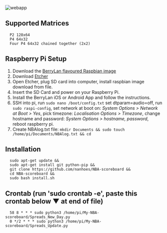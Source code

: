 ![webapp](https://user-images.githubusercontent.com/68497310/130024986-6a3f3b1d-88f5-49bd-8cd6-c8388bac1d7a.png)

## Supported Matrices
      P2 128x64
      P4 64x32
      Four P4 64x32 chained together (2x2)

## Raspberry Pi Setup
1. Download the [BerryLan flavoured Raspbian image](https://downloads.nymea.io/images/berrylan/)
2. Download [Etcher](https://www.balena.io/etcher/)
3. Open Etcher, plug SD card into computer, install raspbian image download from file.
4. Insert the SD Card and power on your Raspberry Pi.
5. Install the BerryLan iOS or Android App and follow the instructions.
6. SSH into pi, run `sudo nano /boot/config.txt` set dtparam=audio=off, run `sudo raspi-config`, set network at boot on: *System Options > Network at Boot > Yes*, pick timezone: *Localisation Options > Timezone*, change hostname and password: *System Options > hostname, password*, reboot raspberry pi.
7. Create NBAlog.txt file: `mkdir Documents && sudo touch /home/pi/Documents/NBAlog.txt && cd`

## Installation
      sudo apt-get update &&
      sudo apt-get install git python-pip &&
      git clone https://github.com/nanhoes/NBA-scoreboard &&
      cd NBA-scoreboard &&
      sudo bash install.sh
                
## Crontab (run 'sudo crontab -e', paste this crontab below ▼ at end of file)
      58 8 * * * sudo python3 /home/pi/My-NBA-scoreboard/Spreads_New_Day.py
      0 */2 * * * sudo python3 /home/pi/My-NBA-scoreboard/Spreads_Update.py
